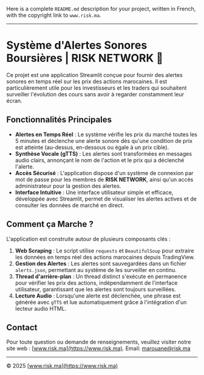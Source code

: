 Here is a complete `README.md` description for your project, written in French, with the copyright link to `www.risk.ma`.

---

# Système d'Alertes Sonores Boursières | RISK NETWORK 🔔

Ce projet est une application Streamlit conçue pour fournir des alertes sonores en temps réel sur les prix des actions marocaines. Il est particulièrement utile pour les investisseurs et les traders qui souhaitent surveiller l'évolution des cours sans avoir à regarder constamment leur écran.

## Fonctionnalités Principales

* **Alertes en Temps Réel** : Le système vérifie les prix du marché toutes les 5 minutes et déclenche une alerte sonore dès qu'une condition de prix est atteinte (au-dessus, en-dessous ou égale à un prix cible).
* **Synthèse Vocale (gTTS)** : Les alertes sont transformées en messages audio clairs, annonçant le nom de l'action et le prix qui a déclenché l'alerte.
* **Accès Sécurisé** : L'application dispose d'un système de connexion par mot de passe pour les membres de **RISK NETWORK**, ainsi qu'un accès administrateur pour la gestion des alertes.
* **Interface Intuitive** : Une interface utilisateur simple et efficace, développée avec Streamlit, permet de visualiser les alertes actives et de consulter les données de marché en direct.

## Comment ça Marche ?

L'application est construite autour de plusieurs composants clés :

1.  **Web Scraping** : Le script utilise `requests` et `BeautifulSoup` pour extraire les données en temps réel des actions marocaines depuis TradingView.
2.  **Gestion des Alertes** : Les alertes sont sauvegardées dans un fichier `alerts.json`, permettant au système de les surveiller en continu.
3.  **Thread d'arrière-plan** : Un thread distinct s'exécute en permanence pour vérifier les prix des actions, indépendamment de l'interface utilisateur, garantissant que les alertes sont toujours surveillées.
4.  **Lecture Audio** : Lorsqu'une alerte est déclenchée, une phrase est générée avec `gTTS` et lue automatiquement grâce à l'intégration d'un lecteur audio HTML.


## Contact

Pour toute question ou demande de renseignements, veuillez visiter notre site web : [www.risk.ma](https://www.risk.ma).
Email: marouane@risk.ma

---
© 2025 [www.risk.ma](https://www.risk.ma)
